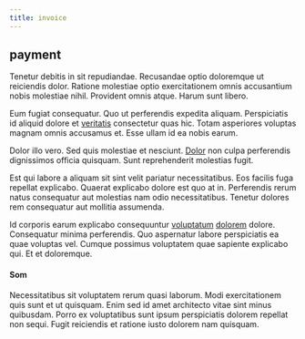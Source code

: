 ```yaml
---
title: invoice
---
```


## payment

Tenetur debitis in sit repudiandae. Recusandae optio doloremque ut reiciendis dolor. Ratione molestiae optio exercitationem omnis accusantium nobis molestiae nihil. Provident omnis atque. Harum sunt libero.

Eum fugiat consequatur. Quo ut perferendis expedita aliquam. Perspiciatis id aliquid dolore et [veritatis](/facere/temporibus/consequatur/qui/path_crossroad_refined_soft_table.md) consectetur quas hic. Totam asperiores voluptas magnam omnis accusamus et. Esse ullam id ea nobis earum.

Dolor illo vero. Sed quis molestiae et nesciunt. [Dolor](/dolore/odio/neque/libero/grey.md) non culpa perferendis dignissimos officia quisquam. Sunt reprehenderit molestias fugit.

Est qui labore a aliquam sit sint velit pariatur necessitatibus. Eos facilis fuga repellat explicabo. Quaerat explicabo dolore est quo at in. Perferendis rerum natus consequatur aut molestias nam odio necessitatibus. Tenetur dolores rem consequatur aut mollitia assumenda.

Id corporis earum explicabo consequuntur [voluptatum](/consequatur/back_up.md) [dolorem](/eos/est/autem/baby_&_industrial_model.md) dolore. Consequatur minima perferendis. Quo aspernatur labore perspiciatis ea quae voluptas vel. Cumque possimus voluptatem quae sapiente explicabo qui. Et et doloremque.

#### Som

Necessitatibus sit voluptatem rerum quasi laborum. Modi exercitationem quis sunt et ut quisquam. Enim sed id amet architecto vitae sint minus quibusdam. Porro ex voluptatibus sunt ipsum perspiciatis dolorem repellat non sequi. Fugit reiciendis et ratione iusto dolorem nam quisquam.
